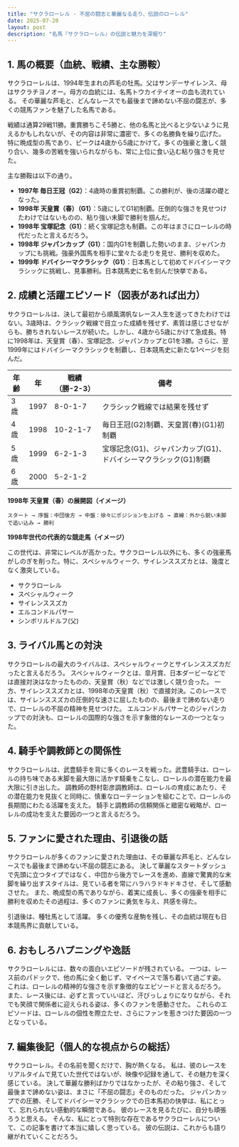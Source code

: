 ```yaml
---
title: "サクラローレル - 不屈の闘志と華麗なる走り、伝説のローレル"
date: 2025-07-20
layout: post
description: "名馬『サクラローレル』の伝説と魅力を深堀り"
---
```


## 1. 馬の概要（血統、戦績、主な勝鞍）

サクラローレルは、1994年生まれの芦毛の牡馬。父はサンデーサイレンス、母はサクラチヨノオー。母方の血統には、名馬トウカイテイオーの血も流れている。  その華麗な芦毛と、どんなレースでも最後まで諦めない不屈の闘志が、多くの競馬ファンを魅了した名馬である。

戦績は通算29戦11勝。重賞勝ちこそ5勝と、他の名馬と比べると少ないように見えるかもしれないが、その内容は非常に濃密で、多くの名勝負を繰り広げた。  特に晩成型の馬であり、ピークは4歳から5歳にかけて。多くの強豪と激しく競り合い、幾多の苦戦を強いられながらも、常に上位に食い込む粘り強さを見せた。

主な勝鞍は以下の通り。

* **1997年 毎日王冠（G2）**：4歳時の重賞初制覇。この勝利が、後の活躍の礎となった。
* **1998年 天皇賞（春）（G1）**：5歳にしてG1初制覇。圧倒的な強さを見せつけたわけではないものの、粘り強い末脚で勝利を掴んだ。
* **1998年 宝塚記念（G1）**：続く宝塚記念も制覇。この年はまさにローレルの時代だったと言えるだろう。
* **1998年 ジャパンカップ（G1）**：国内G1を制覇した勢いのまま、ジャパンカップにも挑戦。強豪外国馬を相手に堂々たる走りを見せ、勝利を収めた。
* **1999年 ドバイシーマクラシック（G1）**：日本馬として初めてドバイシーマクラシックに挑戦し、見事勝利。日本競馬史に名を刻んだ快挙である。


## 2. 成績と活躍エピソード（図表があれば出力）

サクラローレルは、決して最初から順風満帆なレース人生を送ってきたわけではない。3歳時は、クラシック戦線で目立った成績を残せず、素質は感じさせながらも、勝ちきれないレースが続いた。しかし、4歳から5歳にかけて急成長。特に1998年は、天皇賞（春）、宝塚記念、ジャパンカップとG1を3勝。さらに、翌1999年にはドバイシーマクラシックを制覇し、日本競馬史に新たな1ページを刻んだ。

| 年齢 | 年 | 戦績（勝-2-3） | 備考 |
|---|---|---|---|
| 3歳 | 1997 | 8-0-1-7 | クラシック戦線では結果を残せず |
| 4歳 | 1998 | 10-2-1-7 | 毎日王冠(G2)制覇、天皇賞(春)(G1)初制覇 |
| 5歳 | 1999 | 6-2-1-3 | 宝塚記念(G1)、ジャパンカップ(G1)、ドバイシーマクラシック(G1)制覇 |
| 6歳 | 2000 | 5-2-1-2 |  |


**1998年 天皇賞（春）の展開図（イメージ）**

```
スタート → 序盤：中団後方 → 中盤：徐々にポジションを上げる → 直線：外から鋭い末脚で追い込み → 勝利
```

**1998年世代の代表的な競走馬（イメージ）**

この世代は、非常にレベルが高かった。サクラローレル以外にも、多くの強豪馬がしのぎを削った。特に、スペシャルウィーク、サイレンススズカとは、幾度となく激突している。

* サクラローレル
* スペシャルウィーク
* サイレンススズカ
* エルコンドルパサー
* シンボリルドルフ(父)


## 3. ライバル馬との対決

サクラローレルの最大のライバルは、スペシャルウィークとサイレンススズカだったと言えるだろう。  スペシャルウィークとは、皐月賞、日本ダービーなどでは直接対決はなかったものの、天皇賞（秋）などでは激しく競り合った。  一方、サイレンススズカとは、1998年の天皇賞（秋）で直接対決。このレースでは、サイレンススズカの圧倒的な速さに屈したものの、最後まで諦めない走りで、ローレルの不屈の精神を見せつけた。  エルコンドルパサーとのジャパンカップでの対決も、ローレルの国際的な強さを示す象徴的なレースの一つとなった。


## 4. 騎手や調教師との関係性

サクラローレルは、武豊騎手を背に多くのレースを戦った。武豊騎手は、ローレルの持ち味である末脚を最大限に活かす騎乗をこなし、ローレルの潜在能力を最大限に引き出した。  調教師の野村彰彦調教師は、ローレルの育成にあたり、その潜在能力を見抜くと同時に、慎重なローテーションを組むことで、ローレルの長期間にわたる活躍を支えた。  騎手と調教師の信頼関係と緻密な戦略が、ローレルの成功を支えた要因の一つと言えるだろう。


## 5. ファンに愛された理由、引退後の話

サクラローレルが多くのファンに愛された理由は、その華麗な芦毛と、どんなレースでも最後まで諦めない不屈の闘志にある。  決して華麗なスタートダッシュで先頭に立つタイプではなく、中団から後方でレースを進め、直線で驚異的な末脚を繰り出すスタイルは、見ている者を常にハラハラドキドキさせ、そして感動させた。  また、晩成型の馬でありながら、着実に成長し、多くの強豪を相手に勝利を収めたその過程は、多くのファンに勇気を与え、共感を得た。

引退後は、種牡馬として活躍。  多くの優秀な産駒を残し、その血統は現在も日本競馬界に貢献している。


## 6. おもしろハプニングや逸話

サクラローレルには、数々の面白いエピソードが残されている。  一つは、レース前のパドックで、他の馬に全く動じず、マイペースで落ち着いて過ごす姿。  これは、ローレルの精神的な強さを示す象徴的なエピソードと言えるだろう。  また、レース後には、必ずと言っていいほど、汗びっしょりになりながら、それでも笑顔で関係者に迎えられる姿は、多くのファンを感動させた。  これらのエピソードは、ローレルの個性を際立たせ、さらにファンを惹きつけた要因の一つとなっている。


## 7. 編集後記（個人的な視点からの総括）

サクラローレル。その名前を聞くだけで、胸が熱くなる。  私は、彼のレースをリアルタイムで見ていた世代ではないが、映像や記録を通して、その魅力を深く感じている。  決して華麗な勝利ばかりではなかったが、その粘り強さ、そして最後まで諦めない姿は、まさに「不屈の闘志」そのものだった。  ジャパンカップでの圧勝、そしてドバイシーマクラシックでの日本馬初の快挙は、私にとって、忘れられない感動的な瞬間である。  彼のレースを見るたびに、自分も頑張ろうと思える。  そんな、私にとって特別な存在であるサクラローレルについて、この記事を書けて本当に嬉しく思っている。  彼の伝説は、これからも語り継がれていくことだろう。
